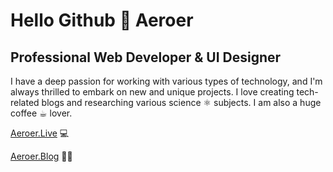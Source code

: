 <h1>Hello Github 👋 Aeroer</h1>

<h2>Professional Web Developer & UI Designer</h2>

I have a deep passion for working with various types of technology, and I'm always thrilled to embark on new and unique projects.
I love creating tech-related blogs and researching various science ⚛︎ subjects. I am also a huge coffee ☕︎ lover.

<a href="https://aeroer.live/" target="_blank">Aeroer.Live</a> 💻 

<a href="https://aeroer.blog/" target="_blank">Aeroer.Blog</a> ✍🏻 


